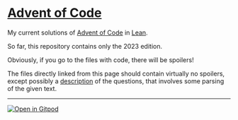 #  [Advent of Code](https://adventofcode.com/)

My current solutions of [Advent of Code](https://adventofcode.com/) in [Lean](https://lean-lang.org/).

So far, this repository contains only the 2023 edition.

Obviously, if you go to the files with code, there will be spoilers!

The files directly linked from this page should contain virtually no spoilers,
except possibly a [description](descriptions.md) of the questions,
that involves some parsing of the given text.

---

[![Open in Gitpod](https://gitpod.io/button/open-in-gitpod.svg)](https://gitpod.io/#https://github.com/adomani/advents)
